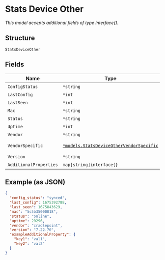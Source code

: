 
# Stats Device Other

*This model accepts additional fields of type interface{}.*

## Structure

`StatsDeviceOther`

## Fields

| Name | Type | Tags | Description |
|  --- | --- | --- | --- |
| `ConfigStatus` | `*string` | Optional | - |
| `LastConfig` | `*int` | Optional | - |
| `LastSeen` | `*int` | Optional | - |
| `Mac` | `*string` | Optional | - |
| `Status` | `*string` | Optional | - |
| `Uptime` | `*int` | Optional | - |
| `Vendor` | `*string` | Optional | - |
| `VendorSpecific` | [`*models.StatsDeviceOtherVendorSpecific`](../../doc/models/stats-device-other-vendor-specific.md) | Optional | When `vendor`==`cradlepoint` |
| `Version` | `*string` | Optional | - |
| `AdditionalProperties` | `map[string]interface{}` | Optional | - |

## Example (as JSON)

```json
{
  "config_status": "synced",
  "last_config": 1675392788,
  "last_seen": 1675843629,
  "mac": "5c5b35000018",
  "status": "online",
  "uptime": 20296,
  "vendor": "cradlepoint",
  "version": "7.22.70",
  "exampleAdditionalProperty": {
    "key1": "val1",
    "key2": "val2"
  }
}
```

